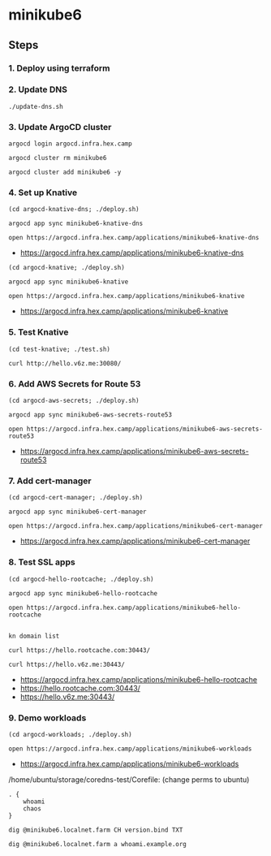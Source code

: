 # minikube6

## Steps

### 1. Deploy using terraform

### 2. Update DNS

```
./update-dns.sh
```

### 3. Update ArgoCD cluster

```
argocd login argocd.infra.hex.camp

argocd cluster rm minikube6

argocd cluster add minikube6 -y
```

### 4. Set up Knative

```
(cd argocd-knative-dns; ./deploy.sh)

argocd app sync minikube6-knative-dns

open https://argocd.infra.hex.camp/applications/minikube6-knative-dns
```

* https://argocd.infra.hex.camp/applications/minikube6-knative-dns

```
(cd argocd-knative; ./deploy.sh)

argocd app sync minikube6-knative

open https://argocd.infra.hex.camp/applications/minikube6-knative
```

* https://argocd.infra.hex.camp/applications/minikube6-knative

### 5. Test Knative

```
(cd test-knative; ./test.sh)

curl http://hello.v6z.me:30080/
```

### 6. Add AWS Secrets for Route 53

```
(cd argocd-aws-secrets; ./deploy.sh)

argocd app sync minikube6-aws-secrets-route53

open https://argocd.infra.hex.camp/applications/minikube6-aws-secrets-route53
```

* https://argocd.infra.hex.camp/applications/minikube6-aws-secrets-route53

### 7. Add cert-manager

```
(cd argocd-cert-manager; ./deploy.sh)

argocd app sync minikube6-cert-manager

open https://argocd.infra.hex.camp/applications/minikube6-cert-manager
```

* https://argocd.infra.hex.camp/applications/minikube6-cert-manager

### 8. Test SSL apps

```
(cd argocd-hello-rootcache; ./deploy.sh)

argocd app sync minikube6-hello-rootcache

open https://argocd.infra.hex.camp/applications/minikube6-hello-rootcache


kn domain list

curl https://hello.rootcache.com:30443/

curl https://hello.v6z.me:30443/
```

* https://argocd.infra.hex.camp/applications/minikube6-hello-rootcache
* https://hello.rootcache.com:30443/
* https://hello.v6z.me:30443/

### 9. Demo workloads

```
(cd argocd-workloads; ./deploy.sh)

open https://argocd.infra.hex.camp/applications/minikube6-workloads
```

* https://argocd.infra.hex.camp/applications/minikube6-workloads

/home/ubuntu/storage/coredns-test/Corefile: (change perms to ubuntu)

```
. {
	whoami
	chaos
}
```

```
dig @minikube6.localnet.farm CH version.bind TXT

dig @minikube6.localnet.farm a whoami.example.org
```
